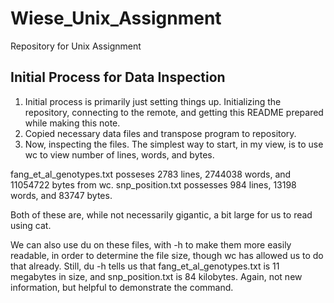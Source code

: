 # Wiese_Unix_Assignment
Repository for Unix Assignment

## Initial Process for Data Inspection
1.  Initial process is primarily just setting things up.  Initializing the repository, connecting to the remote, and getting this README prepared while making this note.
2.  Copied necessary data files and transpose program to repository.
3.  Now, inspecting the files.  The simplest way to start, in my view, is to use wc to view number of lines, words, and bytes.

fang_et_al_genotypes.txt posseses 2783 lines, 2744038 words, and 11054722 bytes from wc.  snp_position.txt possesses 984 lines, 13198 words, and 83747 bytes.

Both of these are, while not necessarily gigantic, a bit large for us to read using cat.

We can also use du on these files, with -h to make them more easily readable, in order to determine the file size, though wc has allowed us to do that already.  Still, du -h tells us that fang_et_al_genotypes.txt is 11 megabytes in size, and snp_position.txt is 84 kilobytes.  Again, not new information, but helpful to demonstrate the command.
